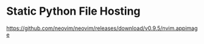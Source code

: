 # Static Python File Hosting
https://github.com/neovim/neovim/releases/download/v0.9.5/nvim.appimage